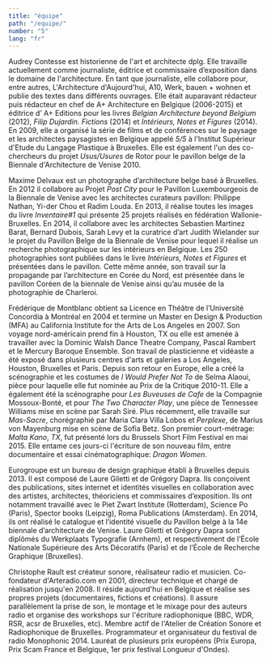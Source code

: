 ```yaml
---
title: "équipe"
path: "/equipe/"
number: "5"
lang: "fr"
---
```

Audrey Contesse est historienne de l'art et architecte dplg. Elle travaille actuellement comme journaliste, éditrice et commissaire d’exposition dans le domaine de l'architecture. En tant que journaliste, elle collabore pour, entre autres, L'Architecture d'Aujourd'hui, A10, Werk, bauen + wohnen et publie des textes dans différents ouvrages. Elle était auparavant rédacteur puis rédacteur en chef de A+ Architecture en Belgique (2006-2015) et éditrice d’ A+ Editions pour les livres *Belgian Architecture beyond Belgium* (2012), *Filip Dujardin. Fictions* (2014) et *Intérieurs, Notes et Figures* (2014). En 2009, elle a organisé la série de films et de conférences sur le paysage et les architectes paysagistes en Belgique appelé *5/5* à l'Institut Supérieur d'Etude du Langage Plastique à Bruxelles. Elle est également l'un des co-chercheurs du projet *Usus/Usures* de Rotor pour le pavillon belge de la Biennale d'Architecture de Venise 2010.

Maxime Delvaux est un photographe d’architecture belge basé à Bruxelles. En 2012 il collabore au Projet *Post City* pour le Pavillon Luxembourgeois de la Biennale de Venise avec les architectes curateurs pavillon: Philippe Nathan, Yi-der Chou et Radim Louda. En 2013, il réalise toutes les images du livre *Inventaire#1* qui présente 25 projets réalisés en fédération Wallonie-Bruxelles. En 2014, il collabore avec les architectes Sebastien Martinez Barat, Bernard Dubois, Sarah Levy et la curatrice d’art Judith Wielander sur le projet du Pavillon Belge de la Biennale de Venise pour lequel il réalise un recherche photographique sur les intérieurs en Belgique. Les 250 photographies sont publiées dans le livre *Intérieurs, Notes et Figures* et présentées dans le pavillon. Cette même année, son travail sur la propagande par l’architecture en Corée du Nord, est présentée dans le pavillon Coréen de la biennale de Venise ainsi qu’au musée de la photographie de Charleroi.

Frédérique de Montblanc obtient sa Licence en Théâtre de l’Université Concordia à Montréal en 2004 et termine un Master en Design & Production (MFA) au California Institute for the Arts de Los Angeles en 2007. Son voyage nord-américain prend fin à Houston, TX ou elle est amenée à travailler avec la Dominic Walsh Dance Theatre Company, Pascal Rambert et le Mercury Baroque Ensemble. Son travail de plasticienne et vidéaste a été exposé dans plusieurs centres d'arts et galeries a Los Angeles, Houston, Bruxelles et Paris. Depuis son retour en Europe, elle a créé la scénographie et les costumes de *I Would Prefer Not To* de Selma Alaoui, pièce pour laquelle elle fut nominée au Prix de la Critique 2010-11. Elle a également été la scénographe pour *Les Buveuses de Cafe* de la Compagnie Mossoux-Bonté, et pour *The Two Character Play*, une pièce de Tennessee Williams mise en scène par Sarah Siré. Plus récemment, elle travaille sur *Mas-Sacre*, chorégraphié par Maria Clara Villa Lobos et *Perplexe*, de Marius von Mayenburg mise en scène de Sofia Betz. Son premier court-métrage: *Malta Kano*, *TX*, fut présenté lors du Brussels Short Film Festival en mai 2015. Elle entame ces jours-ci l'écriture de son nouveau film, entre documentaire et essai cinématographique: *Dragon Women*.

Eurogroupe est un bureau de design graphique établi à Bruxelles depuis 2013. Il est composé de Laure Giletti et de Grégory Dapra. Ils conçoivent des publications, sites internet et identités visuelles en collaboration avec des artistes, architectes, théoriciens et commissaires d’exposition. Ils ont notamment travaillé avec le Piet Zwart Institute (Rotterdam), Science Po (Paris), Spector books (Leipzig), Roma Publications (Amsterdam). En 2014, ils ont réalisé le catalogue et l’identité visuelle du Pavillon belge à la 14e biennale d’architecture de Venise. Laure Giletti et Grégory Dapra sont diplômés du Werkplaats Typografie (Arnhem), et respectivement de l’École Nationale Supérieure des Arts Décoratifs (Paris) et de l’École de Recherche Graphique (Bruxelles).

Christophe Rault est créateur sonore, réalisateur radio et musicien. Co-fondateur d'Arteradio.com en 2001, directeur technique et chargé de réalisation jusqu'en 2008. Il réside aujourd'hui en Belgique et réalise ses propres projets (documentaires, fictions et créations). Il assure parallèlement la prise de son, le montage et le mixage pour des auteurs radio et organise des workshops sur l'écriture radiophonique (BBC, WDR, RSR, acsr de Bruxelles, etc). Membre actif de l'Atelier de Création Sonore et Radiophonique de Bruxelles. Programmateur et organisateur du festival de radio Monophonic 2014. Lauréat de plusieurs prix européens (Prix Europa, Prix Scam France et Belgique, 1er prix festival Longueur d'Ondes).
